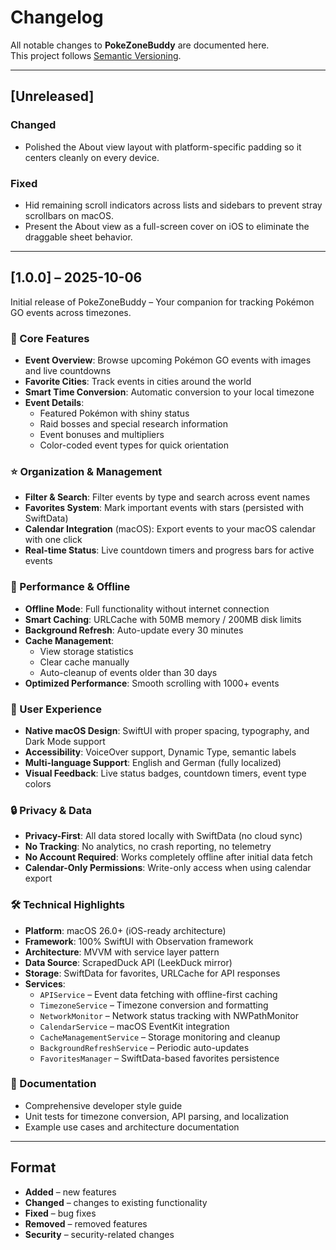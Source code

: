 # Changelog

All notable changes to **PokeZoneBuddy** are documented here.  
This project follows [Semantic Versioning](https://semver.org/).

---

## [Unreleased]

### Changed
- Polished the About view layout with platform-specific padding so it centers cleanly on every device.

### Fixed
- Hid remaining scroll indicators across lists and sidebars to prevent stray scrollbars on macOS.
- Present the About view as a full-screen cover on iOS to eliminate the draggable sheet behavior.

---

## [1.0.0] – 2025-10-06

Initial release of PokeZoneBuddy – Your companion for tracking Pokémon GO events across timezones.

### 🎉 Core Features
- **Event Overview**: Browse upcoming Pokémon GO events with images and live countdowns
- **Favorite Cities**: Track events in cities around the world
- **Smart Time Conversion**: Automatic conversion to your local timezone
- **Event Details**: 
  - Featured Pokémon with shiny status
  - Raid bosses and special research information
  - Event bonuses and multipliers
  - Color-coded event types for quick orientation

### ⭐ Organization & Management
- **Filter & Search**: Filter events by type and search across event names
- **Favorites System**: Mark important events with stars (persisted with SwiftData)
- **Calendar Integration** (macOS): Export events to your macOS calendar with one click
- **Real-time Status**: Live countdown timers and progress bars for active events

### 📡 Performance & Offline
- **Offline Mode**: Full functionality without internet connection
- **Smart Caching**: URLCache with 50MB memory / 200MB disk limits
- **Background Refresh**: Auto-update every 30 minutes
- **Cache Management**: 
  - View storage statistics
  - Clear cache manually
  - Auto-cleanup of events older than 30 days
- **Optimized Performance**: Smooth scrolling with 1000+ events

### 🎨 User Experience
- **Native macOS Design**: SwiftUI with proper spacing, typography, and Dark Mode support
- **Accessibility**: VoiceOver support, Dynamic Type, semantic labels
- **Multi-language Support**: English and German (fully localized)
- **Visual Feedback**: Live status badges, countdown timers, event type colors

### 🔒 Privacy & Data
- **Privacy-First**: All data stored locally with SwiftData (no cloud sync)
- **No Tracking**: No analytics, no crash reporting, no telemetry
- **No Account Required**: Works completely offline after initial data fetch
- **Calendar-Only Permissions**: Write-only access when using calendar export

### 🛠 Technical Highlights
- **Platform**: macOS 26.0+ (iOS-ready architecture)
- **Framework**: 100% SwiftUI with Observation framework
- **Architecture**: MVVM with service layer pattern
- **Data Source**: ScrapedDuck API (LeekDuck mirror)
- **Storage**: SwiftData for favorites, URLCache for API responses
- **Services**:
  - `APIService` – Event data fetching with offline-first caching
  - `TimezoneService` – Timezone conversion and formatting
  - `NetworkMonitor` – Network status tracking with NWPathMonitor
  - `CalendarService` – macOS EventKit integration
  - `CacheManagementService` – Storage monitoring and cleanup
  - `BackgroundRefreshService` – Periodic auto-updates
  - `FavoritesManager` – SwiftData-based favorites persistence

### 📝 Documentation
- Comprehensive developer style guide
- Unit tests for timezone conversion, API parsing, and localization
- Example use cases and architecture documentation

---

## Format

- **Added** – new features  
- **Changed** – changes to existing functionality  
- **Fixed** – bug fixes  
- **Removed** – removed features  
- **Security** – security-related changes

